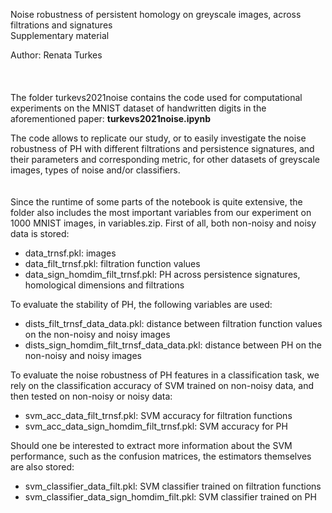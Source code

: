 Noise robustness of persistent homology on greyscale images, across filtrations and signatures  
Supplementary material  

Author: Renata Turkes  
<br>
<br>
<br>
The folder turkevs2021noise contains the code used for computational experiments on the MNIST 
dataset of handwritten digits in the aforementioned paper: <b>turkevs2021noise.ipynb</b>

The code allows to replicate our study, or to easily investigate the noise robustness of PH with 
different filtrations and persistence signatures, and their parameters and corresponding metric, 
for other datasets of greyscale images, types of noise and/or classifiers.
<br>
<br>
<br>
Since the runtime of some parts of the notebook is quite extensive, the folder also includes 
the most important variables from our experiment on 1000 MNIST images, in variables.zip. First of all, both non-noisy and noisy data is stored:
- data_trnsf.pkl: images
- data_filt_trnsf.pkl: filtration function values 
- data_sign_homdim_filt_trnsf.pkl: PH across persistence signatures, homological dimensions and filtrations  

To evaluate the stability of PH, the following variables are used:  
- dists_filt_trnsf_data_data.pkl: distance between filtration function values on the non-noisy and noisy images
- dists_sign_homdim_filt_trnsf_data_data.pkl: distance between PH on the non-noisy and noisy images  

To evaluate the noise robustness of PH features in a classification task, we rely on the classification accuracy
of SVM trained on non-noisy data, and then tested on non-noisy or noisy data:  
- svm_acc_data_filt_trnsf.pkl: SVM accuracy for filtration functions
- svm_acc_data_sign_homdim_filt_trnsf.pkl: SVM accuracy for PH  

Should one be interested to extract more information about the SVM performance, such as the confusion matrices,
the estimators themselves are also stored:  
- svm_classifier_data_filt.pkl: SVM classifier trained on filtration functions
- svm_classifier_data_sign_homdim_filt.pkl: SVM classifier trained on PH
